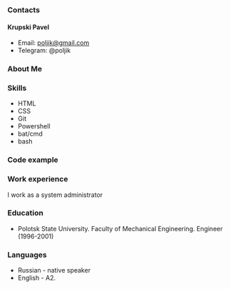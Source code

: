 ### Contacts
#### Krupski Pavel
* Email: poljik@gmail.com
* Telegram: @poljik
### About Me

### Skills
* HTML
* CSS
* Git
* Powershell
* bat/cmd
* bash
### Code example
### Work experience
I work as a system administrator
### Education
* Polotsk State University. Faculty of Mechanical Engineering. Engineer (1996-2001)
### Languages
* Russian - native speaker
* English - A2.